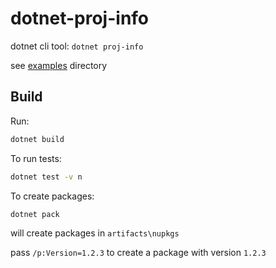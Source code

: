 # dotnet-proj-info

dotnet cli tool: `dotnet proj-info`

see [examples](https://github.com/enricosada/dotnet-proj-info/tree/master/examples) directory

## Build

Run:

```bash
dotnet build
```

To run tests:

```bash
dotnet test -v n
```

To create packages:

```bash
dotnet pack
```

will create packages in `artifacts\nupkgs`

pass `/p:Version=1.2.3` to create a package with version `1.2.3`

